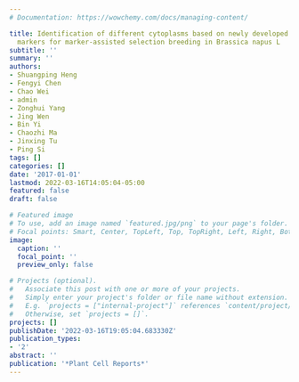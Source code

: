 ```yaml
---
# Documentation: https://wowchemy.com/docs/managing-content/

title: Identification of different cytoplasms based on newly developed mitotype-specific
  markers for marker-assisted selection breeding in Brassica napus L
subtitle: ''
summary: ''
authors:
- Shuangping Heng
- Fengyi Chen
- Chao Wei
- admin
- Zonghui Yang
- Jing Wen
- Bin Yi
- Chaozhi Ma
- Jinxing Tu
- Ping Si
tags: []
categories: []
date: '2017-01-01'
lastmod: 2022-03-16T14:05:04-05:00
featured: false
draft: false

# Featured image
# To use, add an image named `featured.jpg/png` to your page's folder.
# Focal points: Smart, Center, TopLeft, Top, TopRight, Left, Right, BottomLeft, Bottom, BottomRight.
image:
  caption: ''
  focal_point: ''
  preview_only: false

# Projects (optional).
#   Associate this post with one or more of your projects.
#   Simply enter your project's folder or file name without extension.
#   E.g. `projects = ["internal-project"]` references `content/project/deep-learning/index.md`.
#   Otherwise, set `projects = []`.
projects: []
publishDate: '2022-03-16T19:05:04.683330Z'
publication_types:
- '2'
abstract: ''
publication: '*Plant Cell Reports*'
---
```

